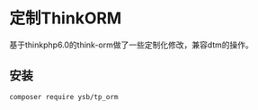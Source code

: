 # 定制ThinkORM

基于thinkphp6.0的think-orm做了一些定制化修改，兼容dtm的操作。




## 安装
~~~
composer require ysb/tp_orm
~~~

